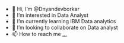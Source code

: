 - 👋 Hi, I’m @Dnyandevborkar
- 👀 I’m interested in Data Analyst
- 🌱 I’m currently learning IBM Data analytics
- 💞️ I’m looking to collaborate on Data analyst 
- 📫 How to reach me [...](https://www.linkedin.com/in/dnyandev-borkar-5662b7143)

<!---
Dnyandevborkar/Dnyandevborkar is a ✨ special ✨ repository because its `README.md` (this file) appears on your GitHub profile.
You can click the Preview link to take a look at your changes.
--->

